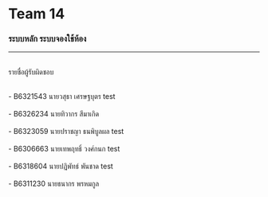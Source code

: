 # Team 14
### ระบบหลัก ระบบจองใช้ห้อง
<hr/>
<br/> รายชื่อผู้รับผิดชอบ </br>

</br> - B6321543 นายวสุธา เศรษฐบุตร test</br>
</br> - B6326234 นายทิวากร สีมาเกิด </br>
</br> - B6323059 นายปราชญา ธนพิบูลผล test</br>
</br> - B6306663 นายเทพฤทธิ์ วงศ์กนก test </br>
</br> - B6318604 นายปฏิพัทธ์ พันชาด test</br>
</br> - B6311230 นายธนากร พรหมกูล </br>